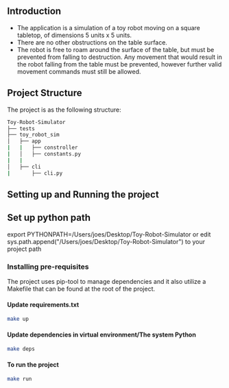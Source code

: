 ## Introduction

- The application is a simulation of a toy robot moving on a square tabletop, of
dimensions 5 units x 5 units.
- There are no other obstructions on the table surface.
- The robot is free to roam around the surface of the table, but must be prevented from
falling to destruction. Any movement that would result in the robot falling from the
table must be prevented, however further valid movement commands must still be
allowed.


## Project Structure
The project is as the following structure:

```bash
Toy-Robot-Simulator
├── tests
├── toy_robot_sim
│   ├── app
|   |   ├── constroller
|   │   ├── constants.py
|   |
│   ├── cli
|       ├── cli.py

```

## Setting up and Running the project

## Set up python path
export PYTHONPATH=/Users/joes/Desktop/Toy-Robot-Simulator
or
edit sys.path.append("/Users/joes/Desktop/Toy-Robot-Simulator") to your project path

### Installing pre-requisites
The project uses pip-tool to manage dependencies and it also utilize a Makefile that can be found at the root of the project.

#### Update requirements.txt
```bash
make up
```

#### Update dependencies in virtual environment/The system Python
```bash
make deps
```

#### To run the project
```bash
make run
```